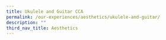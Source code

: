 ```yaml
---
title: Ukulele and Guitar CCA
permalink: /our-experiences/aesthetics/ukulele-and-guitar/
description: ""
third_nav_title: Aesthetics
---
```

